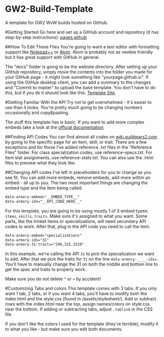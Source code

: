 # GW2-Build-Template
A template for GW2 WvW builds hosted on GitHub.

#Getting Started
Go here and set up a GitHub account and repository (it has step-by-step instructions): [pages.github](https://pages.github.com/)

##How To Edit These Files
You're going to want a text editor with formatting support like [Notepad++](https://notepad-plus-plus.org/) or [Atom](https://atom.io/). Atom is probably not as newbie friendly but it has great support with GitHub in general.

The "docs" folder is going to be the website directory. After setting up your GitHub repository, simply move the contents into the folder you made for your GitHub page - it might look something like "yourpage.github.io". If using the GitHub desktop client, you can add a summary to the changes and "Commit to master" to upload the base template. You don't have to do this, but if you do it should look like this: [Template Site]().

#Getting Familiar With the API
Try not to get overwhelmed - it's easier to use than it looks. You're pretty much going to be changing numbers occasionally and copy&pasting.

The stuff this template has is basic. If you want to add more complex embeds take a look at the [official documentation](https://wiki.guildwars2.com/).

##Finding API Codes
You can find almost all codes on [wiki.guildwars2.com](https://wiki.guildwars2.com/wiki/Main_Page) by going to the specific page for an item, skill, or trait. There are a few exceptions and for those I've added reference .txt files in the "Reference Files" folder. For class specialization codes, use reference-specs.txt. For item stat assignments, use reference-stats.txt. You can also use the .html files to preview what they look like.

##Changing API codes
I've left in placeholders for you to change as you see fit. You can add more embeds, remove embeds, add more *within* an embed - all up to you. The two most important things are changing the embed type and the item being called.

```html
data-armory-embed="__EMBED_TYPE__"
data-armory-ids="__API_CODE_HERE__"
```

For this template, you are going to be using mostly 1 of 3 embed types: `items`, `skills`, `traits`. Make sure it's assigned to what you want. Some parts, like the trinket items or specializations, will need secondary API codes to work. After that, plug in the API code you need to call the item.

```html
data-armory-embed="specializations"
data-armory-ids="31"
data-armory-31-traits="296,325,1510"
```

In this example, we're calling the API `31` to pick the specialization we want to add. After that we pick the traits for `31` on the line `data-armory-____-ids=`. You'll have to manually change the 31 on both the middle and bottom line to get the spec and traits to properly work.

Make sure you do not delete `"` or `>` by accident!

#Customizing Tabs and colors
This template comes with 3 tabs. If you only want 1 tab, 2 tabs, or if you want 4 tabs, you'll have to modify both the index.html and the style.css (found in /assets/stylesheet/). Add or subtract rows with the index.html near the top, assign names/colors on style.css near the bottom. If adding or subtracting tabs, adjust `.tablink` in the CSS file

If you don't like the colors I used for the template (they're terrible), modify it to what you like - but make sure you edit both documents.
